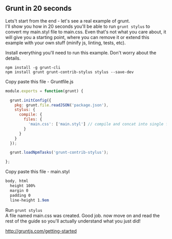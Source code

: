 ## Grunt in 20 seconds

Lets't start from the end - let's see a real example of grunt.  
I'll show you how in 20 seconds you'll be able to run `grunt stylus` to convert my main.styl file to main.css. Even that's not what you care about, it will give you a starting point, where you can remove it or extend this example with your own stuff (minify js, linting, tests, etc).

Install everything you'll need to run this example. Don't worry about the details.

    npm install -g grunt-cli
    npm install grunt grunt-contrib-stylus stylus --save-dev

Copy paste this file - Gruntfile.js

```js
module.exports = function(grunt) {

  grunt.initConfig({
    pkg: grunt.file.readJSON('package.json'),
    stylus: {
      compile: {
        files: {
          'main.css': ['main.styl'] // compile and concat into single file
        }
      }
    }
  });

  grunt.loadNpmTasks('grunt-contrib-stylus');

};
```

Copy paste this file - main.styl

```css
body, html
  height 100%
  margin 0
  padding 0
  line-height 1.9em
```

Run `grunt stylus`  
A file named main.css was created. Good job. now move on and read the rest of the guide so you'll actually understand what you just did!

http://gruntjs.com/getting-started
